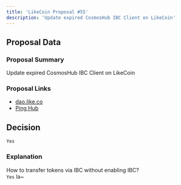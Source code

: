 ```yaml
---
title: 'LikeCoin Proposal #55'
description: 'Update expired CosmosHub IBC Client on LikeCoin'
---
```


## Proposal Data

### Proposal Summary
Update expired CosmosHub IBC Client on LikeCoin

### Proposal Links
- [dao.like.co](https://dao.like.co/proposals/55)
- [Ping Hub](https://ping.pub/likecoin/gov/55)


## Decision
`Yes`

### Explanation
How to transfer tokens via IBC without enabling IBC?  
`Yes` la~  
